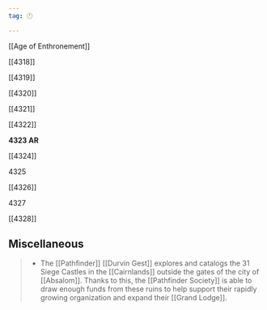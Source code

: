 ```yaml
---
tag: 🕛

---
```

[[Age of Enthronement]]


[[4318]]

[[4319]]

[[4320]]

[[4321]]

[[4322]]

**4323 AR**

[[4324]]

4325

[[4326]]

4327

[[4328]]



## Miscellaneous

>  - The [[Pathfinder]] [[Durvin Gest]] explores and catalogs the 31 Siege Castles in the [[Cairnlands]] outside the gates of the city of [[Absalom]].  Thanks to this, the [[Pathfinder Society]] is able to draw enough funds from these ruins to help support their rapidly growing organization and expand their [[Grand Lodge]].






